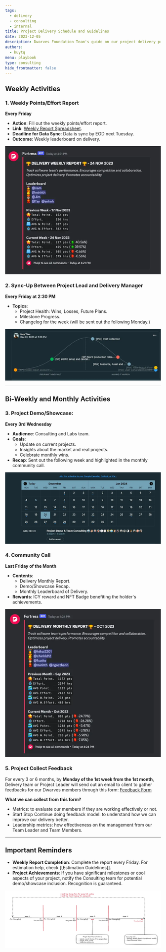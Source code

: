 ```yaml
---
tags:
  - delivery
  - consulting
  - internal
title: Project Delivery Schedule and Guidelines
date: 2023-12-05
description: Dwarves Foundation Team's guide on our project delivery process. This post will serve as your go-to resource for understanding our weekly, bi-weekly, and monthly activities, ensuring that we stay on track and excel in our deliveries as well as handle feedback.
authors:
  - huytq
menu: playbook
type: consulting
hide_frontmatter: false
---
```

## Weekly Activities

### 1. Weekly Points/Effort Report
**Every Friday**
- **Action**: Fill out the weekly points/effort report.
- **Link**: [Weekly Report Spreadsheet](https://docs.google.com/spreadsheets/d/1KXUVyDrC9199Dp6wpT6ovIkIvZRtf455eaqwZmvTAFU/edit#gid=0).
- **Deadline for Data Sync**: Data is sync by EOD next Tuesday.
- **Outcome**: Weekly leaderboard on delivery.

![](assets/project-schedule-delivery-guidelines_project-delivery-schedule-and-guidelines-20231205231343953.webp)

### 2. Sync-Up Between Project Lead and Delivery Manager
**Every Friday at 2:30 PM**
- **Topics**:
	- Project Health: Wins, Losses, Future Plans.
	- Milestone Progress.
	- Changelog for the week (will be sent out the following Monday.)

![](assets/project-schedule-delivery-guidelines_project-delivery-schedule-and-guidelines-20231205231409927.webp)

---

## Bi-Weekly and Monthly Activities

### 3. Project Demo/Showcase:
**Every 3rd Wednesday**
- **Audience**: Consulting and Labs team.
- **Goals**:
	- Update on current projects.
	- Insights about the market and real projects.
	- Celebrate monthly wins.
- **Recap**: Sent out the following week and highlighted in the monthly community call.

![](assets/project-schedule-delivery-guidelines_project-delivery-schedule-and-guidelines-20231205231433316.webp)

### 4. Community Call
**Last Friday of the Month**
- **Contents**:
	- Delivery Monthly Report.
	- Demo/Showcase Recap.
	- Monthly Leaderboard of Delivery.
- **Rewards**: ICY reward and NFT Badge benefiting the holder's achievements.

![](assets/project-schedule-delivery-guidelines_project-delivery-schedule-and-guidelines-20231205231500387.webp)

### 5. Project Collect Feedback
For every 3 or 6 months, by **Monday of the 1st week from the 1st month**, Delivery team or Project Leader will send out an email to client to gather feedbacks for our Dwarves members through this form: [Feedback Form](https://docs.google.com/forms/d/e/1FAIpQLScVkRDy9w5_j_Tkj2MXs2Yi_n8yTUqNNBqy8w1-E3Beauodsw/viewform)

**What we can collect from this form?**
- Metrics: to evaluate our members if they are working effectively or not.
- Start Stop Continue doing feedback model: to understand how we can improve our delivery better.
- Leadership metrics: how effectiveness on the management from our Team Leader and Team Members.

---

## Important Reminders
- **Weekly Report Completion**: Complete the report every Friday. For estimation help, check [[Estimation Guidelines]].
- **Project Achievements**: If you have significant milestones or cool aspects of your project, notify the Consulting team for potential demo/showcase inclusion. Recognition is guaranteed.

![](assets/project-schedule-delivery-guidelines_project-delivery-schedule-and-guidelines-20240122161522695.webp)